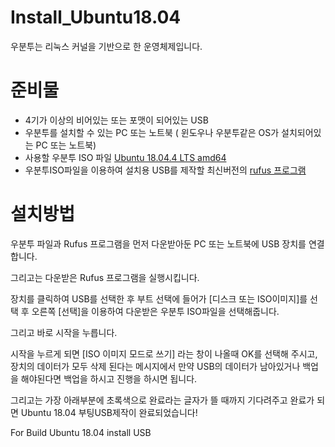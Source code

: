 # Install_Ubuntu18.04

우분투는 리눅스 커널을 기반으로 한 운영체제입니다.

# 준비물
- 4기가 이상의 비어있는 또는 포맷이 되어있는 USB
- 우분투를 설치할 수 있는 PC 또는 노트북 ( 윈도우나 우분투같은 OS가 설치되어있는 PC 또는 노트북)
- 사용할 우분투 ISO 파일 [Ubuntu 18.04.4 LTS amd64](http://releases.ubuntu.com/18.04.4/?_ga=2.204661328.1549882822.1595100830-783172836.1595100830)
- 우분투ISO파일을 이용하여 설치용 USB를 제작할 최신버전의 [rufus 프로그램](https://rufus.ie/)

# 설치방법
우분투 파일과 Rufus 프로그램을 먼저 다운받아둔 PC 또는 노트북에 USB 장치를 연결합니다.

그리고는 다운받은 Rufus 프로그램을 실행시킵니다.

장치를 클릭하여 USB를 선택한 후 부트 선택에 들어가 [디스크 또는 ISO이미지]를 선택 후 오른쪽 [선택]을 이용하여 다운받은 우분투 ISO파일을 선택해줍니다.

그리고 바로 시작을 누릅니다.

시작을 누르게 되면 [ISO 이미지 모드로 쓰기] 라는 창이 나올때 OK를 선택해 주시고, 장치의 데이터가 모두 삭제 된다는 메시지에서 만약 USB의 데이터가 남아있거나 백업을 해야된다면 백업을 하시고 진행을
하시면 됩니다. 

그리고는 가장 아래부분에 초록색으로 완료라는 글자가 뜰 때까지 기다려주고 완료가 되면 Ubuntu 18.04 부팅USB제작이 완료되었습니다!

For Build Ubuntu 18.04 install USB
